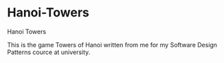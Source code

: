 Hanoi-Towers
============

Hanoi Towers

This is the game Towers of Hanoi written from me for my Software Design Patterns cource at university.

